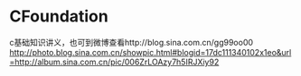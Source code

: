 # CFoundation
c基础知识讲义，也可到微博查看http://blog.sina.com.cn/gg99oo00
http://photo.blog.sina.com.cn/showpic.html#blogid=17dc111340102x1eo&url=http://album.sina.com.cn/pic/006ZrLOAzy7h5IRJXiy92
